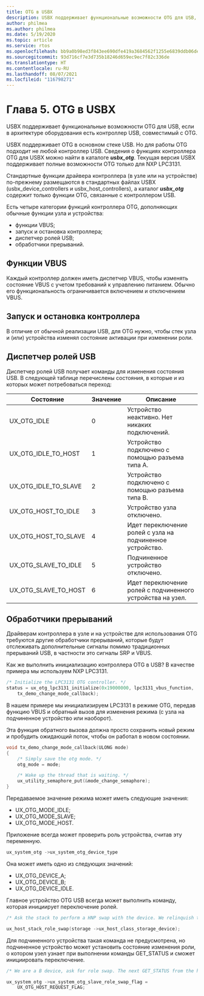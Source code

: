 ```yaml
---
title: OTG в USBX
description: USBX поддерживает функциональные возможности OTG для USB, если в архитектуре оборудования есть контроллер USB, совместимый с OTG.
author: philmea
ms.author: philmea
ms.date: 5/19/2020
ms.topic: article
ms.service: rtos
ms.openlocfilehash: bb9a0b98ed3f843ee690dfe419a3684562f1255e6839ddb06ded9d8f6023adcc
ms.sourcegitcommit: 93d716cf7e3d735b18246d659ec9ec7f82c336de
ms.translationtype: HT
ms.contentlocale: ru-RU
ms.lasthandoff: 08/07/2021
ms.locfileid: "116798271"
---
```

# <a name="chapter-5-usbx-otg"></a>Глава 5. OTG в USBX

USBX поддерживает функциональные возможности OTG для USB, если в архитектуре оборудования есть контроллер USB, совместимый с OTG.

USBX поддерживает OTG в основном стеке USB. Но для работы OTG подходит не любой контроллер USB. Сведения о функциях контроллера OTG для USBX можно найти в каталоге ***usbx_otg***. Текущая версия USBX поддерживает полные возможности OTG только для NXP LPC3131.

Стандартные функции драйвера контроллера (в узле или на устройстве) по-прежнему размещаются в стандартных файлах USBX (usbx_device_controllers и usbx_host_controllers), а каталог ***usbx_otg*** содержит только функции OTG, связанные с контроллером USB.

Есть четыре категории функций контроллера OTG, дополняющих обычные функции узла и устройства:

- функции VBUS;
- запуск и остановка контроллера;
- диспетчер ролей USB;
- обработчики прерываний.

## <a name="vbus-functions"></a>Функции VBUS

Каждый контроллер должен иметь диспетчер VBUS, чтобы изменять состояние VBUS с учетом требований к управлению питанием. Обычно его функциональность ограничивается включением и отключением VBUS.

## <a name="start-and-stop-the-controller"></a>Запуск и остановка контроллера

В отличие от обычной реализации USB, для OTG нужно, чтобы стек узла и (или) устройства изменял состояние активации при изменении роли.

## <a name="usb-role-manager"></a>Диспетчер ролей USB

Диспетчер ролей USB получает команды для изменения состояния USB. В следующей таблице перечислены состояния, в которые и из которых может потребоваться переход:

| Состояние                    | Значение | Описание                                           |
| ------------------------ | ----- | ----------------------------------------------------- |
| UX_OTG_IDLE            | 0     | Устройство неактивно. Нет никаких подключений. |
| UX_OTG_IDLE_TO_HOST  | 1     | Устройство подключено с помощью разъема типа A.             |
| UX_OTG_IDLE_TO_SLAVE | 2     | Устройство подключено с помощью разъема типа B.             |
| UX_OTG_HOST_TO_IDLE  | 3     | Устройство узла отключено.                          |
| UX_OTG_HOST_TO_SLAVE | 4     | Идет переключение ролей с узла на подчиненное устройство.                          |
| UX_OTG_SLAVE_TO_IDLE | 5     | Подчиненное устройство отключено.                          |
| UX_OTG_SLAVE_TO_HOST | 6     | Идет переключение ролей с подчиненного устройства на узел.                          |

## <a name="interrupt-handlers"></a>Обработчики прерываний

Драйверам контроллера в узле и на устройстве для использования OTG требуются другие обработчики прерываний, которые будут отслеживать дополнительные сигналы помимо традиционных прерываний USB, в частности это сигналы SRP и VBUS.

Как же выполнить инициализацию контроллера OTG в USB? В качестве примера мы используем NXP LPC3131.

```C
/* Initialize the LPC3131 OTG controller. */
status = ux_otg_lpc3131_initialize(0x19000000, lpc3131_vbus_function,
    tx_demo_change_mode_callback);
```

В нашем примере мы инициализируем LPC3131 в режиме OTG, передав функцию VBUS и обратный вызов для изменения режима (с узла на подчиненное устройство или наоборот).

Эта функция обратного вызова должна просто сохранить новый режим и пробудить ожидающий поток, чтобы он работал в новом состоянии.

```C
void tx_demo_change_mode_callback(ULONG mode)
{
    /* Simply save the otg mode. */
    otg_mode = mode;

    /* Wake up the thread that is waiting. */
    ux_utility_semaphore_put(&mode_change_semaphore);
}
```

Передаваемое значение режима может иметь следующие значения:

- UX_OTG_MODE_IDLE;
- UX_OTG_MODE_SLAVE;
- UX_OTG_MODE_HOST.

Приложение всегда может проверить роль устройства, считав эту переменную.

```C
ux_system_otg ->ux_system_otg_device_type
```

Она может иметь одно из следующих значений:

- UX_OTG_DEVICE_A;
- UX_OTG_DEVICE_B;
- UX_OTG_DEVICE_IDLE.

Главное устройство OTG USB всегда может выполнить команду, которая инициирует переключение ролей.

```C
/* Ask the stack to perform a HNP swap with the device. We relinquish the host role to A device. */

ux_host_stack_role_swap(storage ->ux_host_class_storage_device);
```

Для подчиненного устройства такая команда не предусмотрена, но подчиненное устройство может установить состояние изменения роли, о котором узел узнает при выполнении команды GET_STATUS и сможет инициировать переключение.

```C
/* We are a B device, ask for role swap. The next GET_STATUS from the host will get the status change and do the HNP. */

ux_system_otg ->ux_system_otg_slave_role_swap_flag =
    UX_OTG_HOST_REQUEST_FLAG;
```
